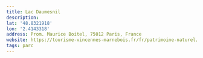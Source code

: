 ```yaml
---
title: Lac Daumesnil
description:
lat: '48.8321918'
lon: '2.4143318'
address: Prom. Maurice Boitel, 75012 Paris, France
website: https://tourisme-vincennes-marnebois.fr/fr/patrimoine-naturel/lac-daumesnil
tags: parc
---
```

